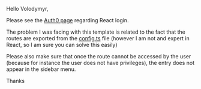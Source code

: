 Hello Volodymyr,

Please see the [Auth0 page](https://auth0.com/docs/quickstart/spa/react/01-login) regarding React login.

The problem I was facing with this template is related to the fact that the routes are exported from the [config.ts](./config/config.ts) file (however I am not and expert in React, so I am sure you can solve this easily)

Please also make sure that once the route cannot be accessed by the user (because for instance the user does not have privileges), the entry does not appear in the sidebar menu.

Thanks